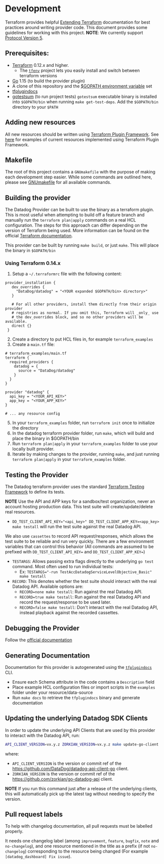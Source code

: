# Development

Terraform provides helpful [Extending Terraform][1] documentation for best practices around writing provider code. This document provides some guidelines for working with this project. **NOTE**: We currently support [Protocol Version 5][13].

## Prerequisites:

-   [Terraform][2] 0.12.x and higher.
    -   The [`tfenv`](https://github.com/tfutils/tfenv) project lets you easily install and switch between terraform versions
-   [Go][3] 1.15 (to build the provider plugin)
-   A clone of this repository and the [\$GOPATH environment variable][7] set
-   [tfplugindocs][8]
-   [gotestsum][9] (to run project tests) `gotestsum` executable binary is installed into `$GOPATH/bin` when running `make get-test-deps`. Add the `$GOPATH/bin` directory to your `$PATH`

## Adding new resources

All new resources should be written using [Terraform Plugin Framework][11]. See [here][12] for examples of current resources implemented using Terraform Plugin Framework.

## Makefile

The root of this project contains a `GNUmakefile` with the purpose of making each development step easier. While some commands are outlined here, please see [GNUmakefile][5] for all available commands.

## Building the provider

The Datadog Provider can be built to use the binary as a terraform plugin. This is most useful when attempting to build off a feature branch and manually run the `terraform plan|apply` commands on a real HCL configuration. The steps for this approach can differ depending on the version of Terraform being used. More information can be found on the official [Terraform documentation][4].

This provider can be built by running `make build`, or just `make`. This will place the binary in `$GOPATH/bin`

### Using Terraform 0.14.x

1. Setup a `~/.terraformrc` file with the following content:

```shell
provider_installation {
   dev_overrides {
     "DataDog/datadog" = "<YOUR expanded $GOPATH/bin> directory>"
   }

   # For all other providers, install them directly from their origin provider
   # registries as normal. If you omit this, Terraform will _only_ use
   # the dev_overrides block, and so no other providers will be available.
   direct {}
 }
```

2. Create a directory to put HCL files in, for example `terraform_examples`
3. Create a `main.tf` file:

```shell
# terraform_examples/main.tf
terraform {
  required_providers {
    datadog = {
      source = "DataDog/datadog"
    }
  }
}

provider "datadog" {
  api_key = "<YOUR_API_KEY>"
  app_key = "<YOUR_APP_KEY>"
}

# ... any resource config
```

5. In your `terraform_examples` folder, run `terraform init` once to initialize the directory
6. In the datadog terraform provider folder, run `make`, which will build and place the binary in \$GOPATH/bin
7. Run `terraform plan|apply` in your `terraform_examples` folder to use your locally built provider.
8. Iterate by making changes to the provider, running `make`, and just running `terraform plan|apply` in your `terraform_examples` folder.

## Testing the Provider

The Datadog terraform provider uses the standard [Terraform Testing Framework][6] to define its tests.

**NOTE** Use the API and APP keys for a sandbox/test organization, never an account hosting production data. This test suite will create/update/delete real resources.

-   `DD_TEST_CLIENT_API_KEY="<api_key>" DD_TEST_CLIENT_APP_KEY=<app_key> make testall` will run the test suite against the real Datadog API.

We also use `cassettes` to record API request/responses, which allows the test suite to be reliable and run very quickly. There are a few environment variables that can control this behavior (All commands are assumed to be prefixed with `DD_TEST_CLIENT_API_KEY=` and `DD_TEST_CLIENT_APP_KEY=`)

-   `TESTARGS`: Allows passing extra flags directly to the underlying `go test` command. Most often used to run individual tests:
    -   Ex: `TESTARGS="-run TestAccDatadogServiceLevelObjective_Basic" make testall`
-   `RECORD`: This denotes whether the test suite should interact with the real Datadog API. Available options are:
    -   `RECORD=none make testall`: Run against the real Datadog API.
    -   `RECORD=true make testall`: Run against the real Datadog API and record the request/response to be used later.
    -   `RECORD=false make testall`: Don't interact with the real Datadog API, instead playback against the recorded cassettes.

## Debugging the Provider

Follow the [official documentation][10]

## Generating Documentation

Documentation for this provider is autogenerated using the [`tfplugindocs`][8] CLI.

-   Ensure each Schema attribute in the code contains a `Description` field
-   Place example HCL configuration files or import scripts in the `examples` folder under your resource/data-source
-   Run `make docs` to retrieve the `tfplugindocs` binary and generate documentation

## Updating the underlying Datadog SDK Clients

In order to update the underlying API Clients that are used by this provider to interact with the Datadog API, run:

```sh
API_CLIENT_VERSION=vx.y.z ZORKIAN_VERSION=vx.y.z make update-go-client
```

where:

-   `API_CLIENT_VERSION` is the version or commit ref of the https://github.com/DataDog/datadog-api-client-go client.
-   `ZORKIAN_VERSION` is the version or commit ref of the https://github.com/zorkian/go-datadog-api client.

**NOTE** If you run this command just after a release of the underlying clients, this will automatically pick up the latest tag without needing to specify the version.

## Pull request labels

To help with changelog documentation, all pull requests must be labelled properly.

It needs one changelog label (among `improvement`, `feature`, `bugfix`, `note` and `no-changelog`), and one resource mentioned in the title as a prefix (if not `no-changelog`) corresponding to the resource being changed (For example `[datadog_dashboard] Fix issue`).

[1]: https://www.terraform.io/docs/extend/index.html
[2]: https://www.terraform.io/downloads.html
[3]: https://golang.org/doc/install
[4]: https://www.terraform.io/docs/extend/how-terraform-works.html#discovery
[5]: https://github.com/DataDog/terraform-provider-datadog/blob/master/GNUmakefile
[6]: https://www.terraform.io/docs/extend/testing/index.html
[7]: https://golang.org/cmd/go/#hdr-GOPATH_environment_variable
[8]: https://github.com/hashicorp/terraform-plugin-docs
[9]: https://github.com/gotestyourself/gotestsum
[10]: https://www.terraform.io/plugin/sdkv2/debugging
[11]: https://developer.hashicorp.com/terraform/plugin/framework
[12]: https://github.com/DataDog/terraform-provider-datadog/tree/master/datadog/fwprovider
[13]: https://developer.hashicorp.com/terraform/plugin/terraform-plugin-protocol#protocol-version-5
